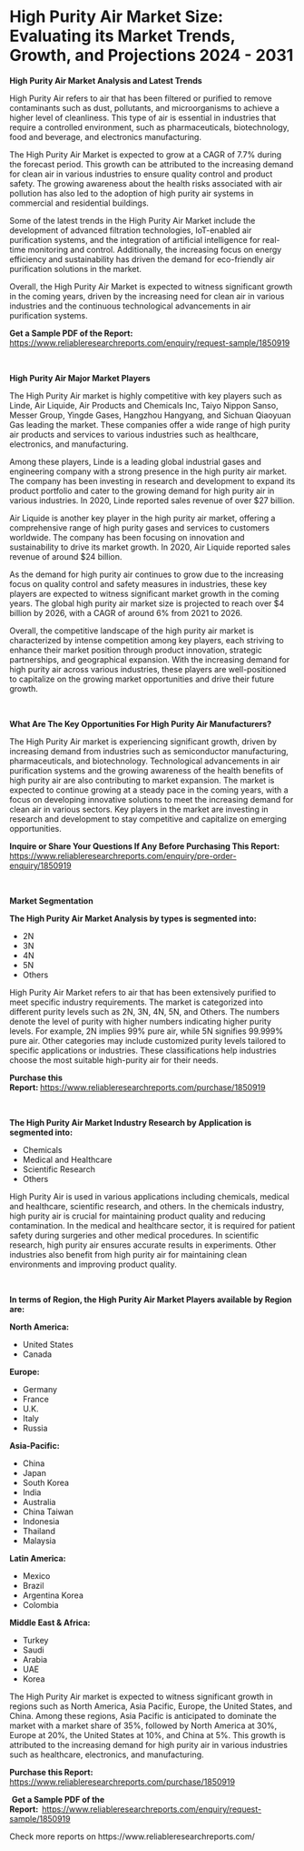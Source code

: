<p><h1>High Purity Air Market Size: Evaluating its Market Trends, Growth, and Projections 2024 - 2031</h1></p><p><strong>High Purity Air Market Analysis and Latest Trends</strong></p>
<p><p>High Purity Air refers to air that has been filtered or purified to remove contaminants such as dust, pollutants, and microorganisms to achieve a higher level of cleanliness. This type of air is essential in industries that require a controlled environment, such as pharmaceuticals, biotechnology, food and beverage, and electronics manufacturing.</p><p>The High Purity Air Market is expected to grow at a CAGR of 7.7% during the forecast period. This growth can be attributed to the increasing demand for clean air in various industries to ensure quality control and product safety. The growing awareness about the health risks associated with air pollution has also led to the adoption of high purity air systems in commercial and residential buildings.</p><p>Some of the latest trends in the High Purity Air Market include the development of advanced filtration technologies, IoT-enabled air purification systems, and the integration of artificial intelligence for real-time monitoring and control. Additionally, the increasing focus on energy efficiency and sustainability has driven the demand for eco-friendly air purification solutions in the market.</p><p>Overall, the High Purity Air Market is expected to witness significant growth in the coming years, driven by the increasing need for clean air in various industries and the continuous technological advancements in air purification systems.</p></p>
<p><strong>Get a Sample PDF of the Report:&nbsp;</strong> <a href="https://www.reliableresearchreports.com/enquiry/request-sample/1850919">https://www.reliableresearchreports.com/enquiry/request-sample/1850919</a></p>
<p>&nbsp;</p>
<p><strong>High Purity Air Major Market Players</strong></p>
<p><p>The High Purity Air market is highly competitive with key players such as Linde, Air Liquide, Air Products and Chemicals Inc, Taiyo Nippon Sanso, Messer Group, Yingde Gases, Hangzhou Hangyang, and Sichuan Qiaoyuan Gas leading the market. These companies offer a wide range of high purity air products and services to various industries such as healthcare, electronics, and manufacturing.</p><p>Among these players, Linde is a leading global industrial gases and engineering company with a strong presence in the high purity air market. The company has been investing in research and development to expand its product portfolio and cater to the growing demand for high purity air in various industries. In 2020, Linde reported sales revenue of over $27 billion.</p><p>Air Liquide is another key player in the high purity air market, offering a comprehensive range of high purity gases and services to customers worldwide. The company has been focusing on innovation and sustainability to drive its market growth. In 2020, Air Liquide reported sales revenue of around $24 billion.</p><p>As the demand for high purity air continues to grow due to the increasing focus on quality control and safety measures in industries, these key players are expected to witness significant market growth in the coming years. The global high purity air market size is projected to reach over $4 billion by 2026, with a CAGR of around 6% from 2021 to 2026.</p><p>Overall, the competitive landscape of the high purity air market is characterized by intense competition among key players, each striving to enhance their market position through product innovation, strategic partnerships, and geographical expansion. With the increasing demand for high purity air across various industries, these players are well-positioned to capitalize on the growing market opportunities and drive their future growth.</p></p>
<p>&nbsp;</p>
<p><strong>What Are The Key Opportunities For High Purity Air Manufacturers?</strong></p>
<p><p>The High Purity Air market is experiencing significant growth, driven by increasing demand from industries such as semiconductor manufacturing, pharmaceuticals, and biotechnology. Technological advancements in air purification systems and the growing awareness of the health benefits of high purity air are also contributing to market expansion. The market is expected to continue growing at a steady pace in the coming years, with a focus on developing innovative solutions to meet the increasing demand for clean air in various sectors. Key players in the market are investing in research and development to stay competitive and capitalize on emerging opportunities.</p></p>
<p><strong>Inquire or Share Your Questions If Any Before Purchasing This Report:</strong> <a href="https://www.reliableresearchreports.com/enquiry/pre-order-enquiry/1850919">https://www.reliableresearchreports.com/enquiry/pre-order-enquiry/1850919</a></p>
<p>&nbsp;</p>
<p><strong>Market Segmentation</strong></p>
<p><strong>The High Purity Air Market Analysis by types is segmented into:</strong></p>
<p><ul><li>2N</li><li>3N</li><li>4N</li><li>5N</li><li>Others</li></ul></p>
<p><p>High Purity Air Market refers to air that has been extensively purified to meet specific industry requirements. The market is categorized into different purity levels such as 2N, 3N, 4N, 5N, and Others. The numbers denote the level of purity with higher numbers indicating higher purity levels. For example, 2N implies 99% pure air, while 5N signifies 99.999% pure air. Other categories may include customized purity levels tailored to specific applications or industries. These classifications help industries choose the most suitable high-purity air for their needs.</p></p>
<p><strong>Purchase this Report:&nbsp;</strong><a href="https://www.reliableresearchreports.com/purchase/1850919">https://www.reliableresearchreports.com/purchase/1850919</a></p>
<p>&nbsp;</p>
<p><strong>The High Purity Air Market Industry Research by Application is segmented into:</strong></p>
<p><ul><li>Chemicals</li><li>Medical and Healthcare</li><li>Scientific Research</li><li>Others</li></ul></p>
<p><p>High Purity Air is used in various applications including chemicals, medical and healthcare, scientific research, and others. In the chemicals industry, high purity air is crucial for maintaining product quality and reducing contamination. In the medical and healthcare sector, it is required for patient safety during surgeries and other medical procedures. In scientific research, high purity air ensures accurate results in experiments. Other industries also benefit from high purity air for maintaining clean environments and improving product quality.</p></p>
<p>&nbsp;</p>
<p><strong>In terms of Region, the High Purity Air Market Players available by Region are:</strong></p>
<p>
    <p> <strong> North America: </strong>
        <ul>
            <li>United States</li>
            <li>Canada</li>
        </ul>
        </p> 
    <p> <strong> Europe: </strong>
        <ul>
            <li>Germany</li>
            <li>France</li>
            <li>U.K.</li>
            <li>Italy</li>
            <li>Russia</li>
        </ul>
        </p> 
    <p> <strong> Asia-Pacific: </strong>
        <ul>
            <li>China</li>
            <li>Japan</li>
            <li>South Korea</li>
            <li>India</li>
            <li>Australia</li>
            <li>China Taiwan</li>
            <li>Indonesia</li>
            <li>Thailand</li>
            <li>Malaysia</li>
        </ul>
        </p> 
    <p> <strong> Latin America: </strong>
        <ul>
            <li>Mexico</li>
            <li>Brazil</li>
            <li>Argentina Korea</li>
            <li>Colombia</li>
        </ul>
        </p> 
    <p> <strong> Middle East & Africa: </strong>
        <ul>
            <li>Turkey</li>
            <li>Saudi</li>
            <li>Arabia</li>
            <li>UAE</li>
            <li>Korea</li>
        </ul>
    </p>
    </p>
<p><p>The High Purity Air market is expected to witness significant growth in regions such as North America, Asia Pacific, Europe, the United States, and China. Among these regions, Asia Pacific is anticipated to dominate the market with a market share of 35%, followed by North America at 30%, Europe at 20%, the United States at 10%, and China at 5%. This growth is attributed to the increasing demand for high purity air in various industries such as healthcare, electronics, and manufacturing.</p></p>
<p><strong>Purchase this Report: </strong><a href="https://www.reliableresearchreports.com/purchase/1850919">https://www.reliableresearchreports.com/purchase/1850919</a></p>
<p>&nbsp;<strong>Get a Sample PDF of the Report:&nbsp;&nbsp;</strong><a href="https://www.reliableresearchreports.com/enquiry/request-sample/1850919">https://www.reliableresearchreports.com/enquiry/request-sample/1850919</a></p>
<p><strong></strong></p>
<p>Check more reports on https://www.reliableresearchreports.com/</p>